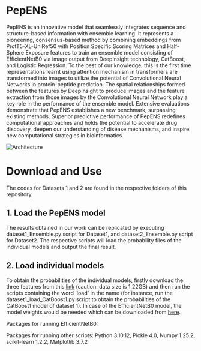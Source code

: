 # PepENS
PepENS is an innovative model that seamlessly integrates sequence and structure-based information with ensemble learning. It represents a pioneering, consensus-based method by combining embeddings from ProtT5-XL-UniRef50 with Position Specific Scoring Matrices and Half-Sphere Exposure features to train an ensemble model consisting of EfficientNetB0 via image output from DeepInsight technology, CatBoost, and Logistic Regression. To the best of our knowledge, this is the first time representations learnt using attention mechanism in transformers are transformed into images to utilize the potential of Convolutional Neural Networks in protein-peptide prediction. The spatial relationships formed between the features by DeepInsight to produce images and the feature extraction from those images by the Convolutional Neural Network play a key role in the performance of the ensemble model. Extensive evaluations demonstrate that PepENS establishes a new benchmark, surpassing existing methods. Superior predictive performance of PepENS redefines computational approaches and holds the potential to accelerate drug discovery, deepen our understanding of disease mechanisms, and inspire new computational strategies in bioinformatics.

![Architecture](https://github.com/user-attachments/assets/281fe6fb-2834-49c0-8018-f8d4e9099c1f)

# Download and Use
The codes for Datasets 1 and 2 are found in the respective folders of this repository.      
## 1. Load the PepENS model
The results obtained in our work can be replicated by executing dataset1_Ensemble.py script for Dataset1, and dataset2_Ensemble.py script for Dataset2. The respective scripts will load the probability files of the individual models and output the final result. 
## 2. Load individual models
To obtain the probabilities of the individual models, firstly download the three features from this [link](https://figshare.com/account/home#/projects/176151) (caution: data size is 1.22GB) and then run the scripts containing the word 'load' in the name (for instance, run the dataset1_load_CatBoost1.py script to obtain the probabilities of the CatBoost1 model of dataset 1). In case of the EfficientNetB0 model, the model weights would be needed which can be downloaded from [here](https://figshare.com/articles/software/EfficientNetB0_model_weights/27126339). 

Packages for running EfficientNetB0: 

Packages for running other scripts:
Python 3.10.12,
Pickle 4.0,
Numpy 1.25.2,
scikit-learn 1.2.2,
Matplotlib 3.7.2

